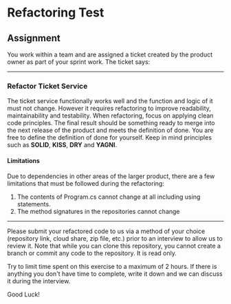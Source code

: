 # Refactoring Test

## Assignment
You work within a team and are assigned a ticket created by the product owner as part of your sprint work.
The ticket says:

---

### Refactor Ticket Service
The ticket service functionally works well and the function and logic of it must not change. However it requires refactoring to improve readability, maintainability and testability.
When refactoring, focus on applying clean code principles. The final result should be something ready to merge into the next release of the product and meets the definition of done.
You are free to define the definition of done for yourself.
Keep in mind principles such as **SOLID**, **KISS**, **DRY** and **YAGNI**.

#### Limitations
Due to dependencies in other areas of the larger product, there are a few limitations that must be followed during the refactoring:

1. The contents of Program.cs cannot change at all including using statements.
2. The method signatures in the repositories cannot change

---

Please submit your refactored code to us via a method of your choice (repository link, cloud share, zip file, etc.) prior to an interview to allow us to review it.
Note that while you can clone this repository, you cannot create a branch or commit any code to the repository. It is read only.

Try to limit time spent on this exercise to a maximum of 2 hours. If there is anything you don't have time to complete, write it down and we can discuss it during the interview.

Good Luck!